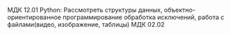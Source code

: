МДК 12.01 Python: Рассмотреть структуры данных, объектно-ориентированное программирование обработка исключений, работа с файлами(видео, изображение, таблицы)
МДК 02.02
